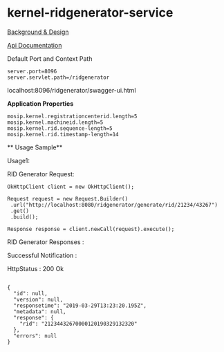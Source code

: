 # kernel-ridgenerator-service

[Background & Design](../../docs/design/kernel/kernel-ridgenerator.md)

[Api Documentation](https://github.com/mosip/mosip/wiki/Kernel-APIs#rid-generator)

Default Port and Context Path

```
server.port=8096
server.servlet.path=/ridgenerator

```

localhost:8096/ridgenerator/swagger-ui.html

**Application Properties**

```
mosip.kernel.registrationcenterid.length=5
mosip.kernel.machineid.length=5
mosip.kernel.rid.sequence-length=5
mosip.kernel.rid.timestamp-length=14
```


** Usage Sample**
 
 Usage1:
 
 RID Generator Request:
 
 ```
OkHttpClient client = new OkHttpClient();

Request request = new Request.Builder()
  .url("http://localhost:8080/ridgenerator/generate/rid/21234/43267")
  .get()
  .build();

Response response = client.newCall(request).execute();

 ```
 
RID Generator Responses :

Successful Notification :

HttpStatus : 200 Ok

```

{
  "id": null,
  "version": null,
  "responsetime": "2019-03-29T13:23:20.195Z",
  "metadata": null,
  "response": {
    "rid": "21234432670000120190329132320"
  },
  "errors": null
}

```


